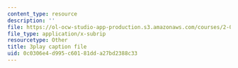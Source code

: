 ```yaml
---
content_type: resource
description: ''
file: https://ol-ocw-studio-app-production.s3.amazonaws.com/courses/2-003sc-engineering-dynamics-fall-2011/0c0306e4d995c60181dda27bd2388c33_63sIgMvBuEQ.srt
file_type: application/x-subrip
resourcetype: Other
title: 3play caption file
uid: 0c0306e4-d995-c601-81dd-a27bd2388c33
---
```

